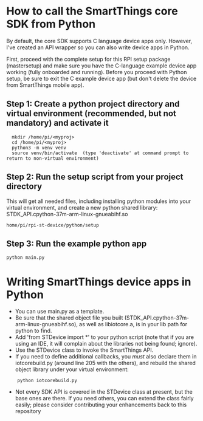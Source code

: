 # How to call the SmartThings core SDK from Python

By default, the core SDK supports C language device apps only.  However, I've created an API wrapper so you can also write device apps in Python.

First, proceed with the complete setup for this RPI setup package (mastersetup) and make sure you have the C-language example device app working (fully onboarded and running).
Before you proceed with Python setup, be sure to exit the C example device app (but don't delete the device from SmartThings mobile app).

## Step 1: Create a python project directory and virtual environment (recommended, but not mandatory) and activate it
```
  mkdir /home/pi/<myproj>
  cd /home/pi/<myproj>
  python3 -m venv venv
  source venv/bin/activate  (type 'deactivate' at command prompt to return to non-virtual environment)
```
## Step 2: Run the setup script from your project directory
This will get all needed files, including installing python modules into your virtual environment, and create a new python shared library: STDK_API.cpython-37m-arm-linux-gnueabihf.so
```
home/pi/rpi-st-device/python/setup
```

## Step 3: Run the example python app
```
python main.py
```


# Writing SmartThings device apps in Python
- You can use main.py as a template.  
- Be sure that the shared object file you built (STDK_API.cpython-37m-arm-linux-gnueabihf.so), as well as libiotcore.a, is in your lib path for python to find.
- Add 'from STDevice import \*' to your python script (note that if you are using an IDE, it will complain about the libraries not being found; ignore).
- Use the STDevice class to invoke the SmartThings API.
- If you need to define additional callbacks, you *must* also declare them in iotcorebuild.py (around line 205 with the others), and rebuild the shared object library under your virtual environment:
```
    python iotcorebuild.py
```
- Not every SDK API is covered in the STDevice class at present, but the base ones are there.  If you need others, you can extend the class fairly easily; please consider contributing your enhancements back to this repository
